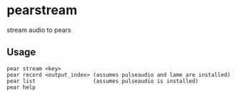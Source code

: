 # pearstream

stream audio to pears

## Usage

```
pear stream <key>
pear record <output_index> (assumes pulseaudio and lame are installed)
pear list                  (assumes pulseaudio is installed)
pear help
```

